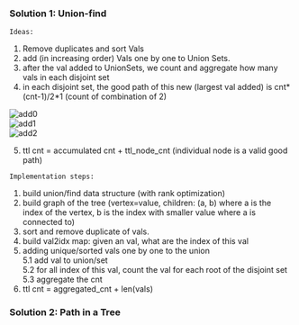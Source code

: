 ### Solution 1:  __Union-find__

`Ideas:`
1. Remove duplicates and sort Vals  
2. add (in increasing order) Vals one by one to Union Sets.  
3. after the val added to UnionSets, we count and aggregate how many vals in each disjoint set
4. in each disjoint set, the good path of this new (largest val added) is cnt*(cnt-1)/2*1 (count of combination of 2)

![add0](https://github.com/1688168/Docs/blob/main/objs/2421_0.png "Adding Zero")  
![add1](https://github.com/1688168/Docs/blob/main/objs/2421_1.png "Adding One")  
![add2](https://github.com/1688168/Docs/blob/main/objs/2421_2.png "Adding Two")  
 
 5. ttl cnt = accumulated cnt + ttl_node_cnt (individual node is a valid good path)
 
`Implementation steps:`
 1. build union/find data structure (with rank optimization)  
 2. build graph of the tree (vertex=value, children: (a, b) where a is the index of the vertex, b is the index with smaller value where a is connected to)  
 3. sort and remove duplicate of vals.  
 4. build val2idx map: given an val, what are the index of this val  
 5. adding unique/sorted vals one by one to the union  
  5.1 add val to union/set  
  5.2 for all index of this val, count the val for each root of the disjoint set  
  5.3 aggregate the cnt  
 6. ttl cnt = aggregated_cnt + len(vals)  
 
 
 
### Solution 2:  __Path in a Tree__
